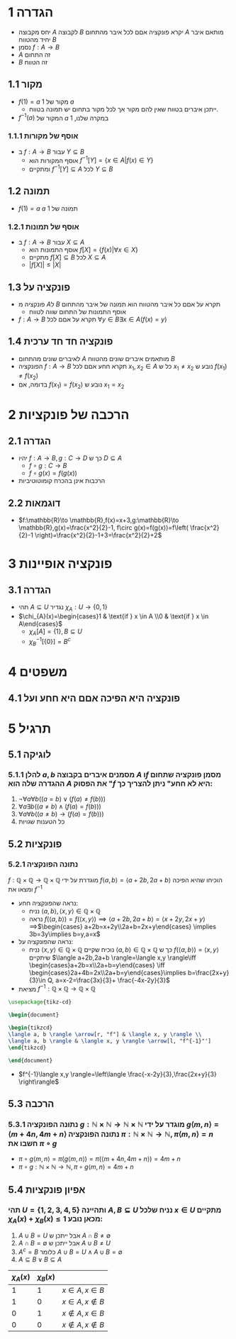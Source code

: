 # 1	הגדרה
- יחס מקבוצה $A$ לקבוצה $B$ יקרא פונקציה אםם לכל איבר מהתחום $A$ מותאם איבר יחיד מהטווח $B$
- נסמן $f:A\to B$
- $A$ זה התחום
- $B$ זה הטווח

## 1.1	מקור

- $f(1)=a$ $1$ מקור של $a$
	- ייתכן איברים בטווח שאין להם מקור אך לכל מקור בתחום יש תמונה בטווח.
- $f^{-1}(a)$ המקור של $a$ במקרה שלנו, $1$

### 1.1.1	אוסף של מקורות

- ב $f:A\to B$ עבור $Y\subseteq B$ 
	- אוסף המקורות הוא $f^{-1}[Y]=\{x \in A|f(x)\in Y\}$
	- ומתקיים $f^{-1}[Y]\subseteq A$ לכל $Y\subseteq B$

## 1.2	תמונה

- $f(1)=a$ $a$ תמונה של $1$

### 1.2.1	אוסף של תמונות

- ב $f:A\to B$ עבור $X\subseteq A$ 
	- אוסף התמונות הוא $f[X]=\{f(x)|\forall x \in X\}$
	- מתקיים $f[X]\subseteq B$ לכל $X\subseteq A$
	- $|f[X]|\leq|X|$

## 1.3	פונקציה על

- פונקציה מ $A$ל $B$ תקרא על אםם כל איבר מהטווח הוא תמונה של איבר מהתחום
	- אוסף התמונות של התחום שווה לטווח
- $f:A\to B$ תקרא על אםם לכל $\forall y\in B\exists x \in A(f(x)=y)$

## 1.4	פונקציה חד חד ערכית

- לאיברים שונים מהתחום $A$ מותאמים איברים שונים מהטווח $B$
- הפונקציה $f:A\to B$ תקרא חחע אםם לכל $x_{1},x_{2}\in A$ כל ש $x_{1}\neq x_{2}$ נובע ש $f(x_{1})\neq f(x_{2})$
-  בדומה, אם $f(x_{1})=f(x_{2})$ נובע ש $x_{1}=x_{2}$

# 2	הרכבה של פונקציות

## 2.1	הגדרה

- יהיו $f:A\to B,g:C\to D$ כך ש $D\subseteq A$
	- $f\circ g:C\to B$
	- $f\circ g(x)=f(g(x))$
- הרכבות אינן בהכרח קומוטוטיביות

## 2.2	דוגמאות

- $f:\mathbb{R}\to \mathbb{R},f(x)=x+3,g:\mathbb{R}\to \mathbb{R},g(x)=\frac{x^2}{2}-1, f\circ g(x)=f(g(x))=f\left( \frac{x^2}{2}-1 \right)=\frac{x^2}{2}-1+3=\frac{x^2}{2}+2$

# 3	פונקציה אופיינות

## 3.1	הגדרה

- תהי $A\subseteq U$ נגדיר $\chi_{A}:U\to\{0,1\}$
- $\chi_{A}(x)=\begin{cases}1 & \text{if } x \in A \\0 & \text{if } x \in A\end{cases}$
	- $\chi_{A}[A]=\{1\}, B\subseteq U$
	- $\chi ^{-1}_{B}[\{0\}]=B^c$
# 4	משפטים

## 4.1	פונקציה היא הפיכה אםם היא חחע ועל

# 5	תרגיל

## 5.1	לוגיקה

### 5.1.1	להלן $a,b$ מסמנים איברים בקבוצה $A$ ו$f$ מסמן פונקציה שתחום ההגדרה שלה הוא $A$ את הפסוק "$f$ היא לא חחע" ניתן להצריך כך:

1. $\neg \forall a\forall b((a=b)\lor(f(a)\neq f(b)))$
2. $\forall a\exists b((a\neq b)\land(f(a)=f(b)))$
3. $\forall a\forall b((a\neq b)\to(f(a)=f(b)))$
4. כל הטענות שגויות

## 5.2	פונקציות

### 5.2.1	נתונה הפונקציה
$f:\mathbb{Q}\times \mathbb{Q}\to \mathbb{Q}\times \mathbb{Q}$ מוגדרת על ידי $f \langle a,b \rangle=\langle a+2b,2a+b \rangle$ הוכיחו שהיא הפיכה ומצאו את $f^{-1}$

- נראה שהפונקציה חחע:
	- נניח $\langle a,b \rangle,\langle x,y \rangle\in \mathbb{Q}\times \mathbb{Q}$ 
	- נראה $f(\langle a,b \rangle)=f(\langle x,y \rangle)\implies \langle a+2b,2a+b\rangle=\langle x+2y,2x+y \rangle\implies$$\begin{cases} a+2b=x+2y\\2a+b=2x+y\end{cases} \implies 3b=3y\implies b=y,a=x$
- נראה שהפונקציה על:
	- נניח $\langle x,y \rangle\in \mathbb{Q}\times \mathbb{Q}$ נוכיח שקיים $\langle a,b \rangle\in \mathbb{Q}\times \mathbb{Q}$ כך ש $f(\langle a,b \rangle)=\langle x,y \rangle$ שיתקיים $\langle a+2b,2a+b \rangle=\langle x,y \rangle\iff \begin{cases}a+2b=x\\2a+b=y\end{cases} \iff \begin{cases}2a+4b=2x\\2a+b=y\end{cases}\implies b=\frac{2x+y}{3}\in Q, a=x-2=\frac{3x}{3}+ \frac{-4x-2y}{3}$
- מציאת $f^{-1}:\mathbb{Q}\times \mathbb{Q}\to \mathbb{Q}\times \mathbb{Q}$  

```tikz
\usepackage{tikz-cd}

\begin{document}

\begin{tikzcd}
\langle a, b \rangle \arrow[r, "f"] & \langle x, y \rangle \\
\langle a, b \rangle & \langle x, y \rangle \arrow[l, "f^{-1}"']
\end{tikzcd}

\end{document}
```
- $f^{-1}\langle x,y \rangle=\left\langle  \frac{-x-2y}{3},\frac{2x+y}{3}  \right\rangle$

## 5.3	הרכבה

### 5.3.1	נתונה הפונקציה $g:\mathbb{N}\times \mathbb{N}\to \mathbb{N}\times \mathbb{N}$ מוגדר על ידי $g\langle m,n \rangle=\langle m+4n,4m+n \rangle$ נתונה הפונקציה $\pi:\mathbb{N}\times \mathbb{N}\to \mathbb{N},\pi \langle m,n \rangle=n$ חשבו את $\pi \circ g$

-  $\pi \circ g\langle m,n \rangle=\pi(g\langle m,n \rangle)=\pi(\langle m+4n,4m+n \rangle)=4m+n$
- $\pi\circ g:\mathbb{N}\times \mathbb{N}\to \mathbb{N}, \pi\circ g\langle m,n \rangle=4m+n$

## 5.4	אפיון פונקציות

### תהי $U=\{1,2,3,4,5\}$ ותהיינה $A,B\subseteq U$ נניח שלכל $x \in U$ מתקיים $\chi_{A}(x)+\chi_{B}(x)\leq1$ מכאן נובע:
1. $A\cup B=U$ אבל ייתכן ש $A\cap B\neq \emptyset$
2. $A\cap B=\emptyset$ אבל ייתכן ש $A\cup B\neq U$<mark class="hltr-green"></mark>
3. $A^c=B$ כלומר $A\cup B=U\land A\cup B=\emptyset$
4. $A\subseteq B\lor B\subseteq A$

| $\chi_{A}(x)$ | $\chi_{B}(x)$ |                            |
| ------------- | ------------- | -------------------------- |
| 1             | 1             | $x \in A, x \in B$         |
| 1             | 0             | $x \in A, x \not\in B$     |
| 0             | 1             | $x \not\in A, x \in B$     |
| 0             | 0             | $x \not\in A, x \not\in B$ |
